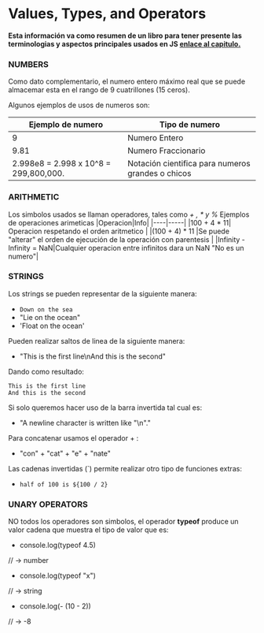 # Values, Types, and Operators

**Esta información va como resumen de un libro para tener presente las terminologias y aspectos principales usados en JS [enlace al capitulo.](https://eloquentjavascript.net/01_values.html)**

### NUMBERS 
Como dato complementario, el numero entero máximo real que se puede almacemar esta en el rango de 9 cuatrillones (15 ceros).

Algunos ejemplos de usos de numeros son:

|Ejemplo de numero|Tipo de numero|
|-----------------|--------------|
|9|Numero Entero|
|9.81|Numero Fraccionario|
|2.998e8 = 2.998 x 10^8 = 299,800,000.|Notación cientifica para numeros grandes o chicos|

### ARITHMETIC
Los simbolos usados se llaman operadores, tales como _+ , * y %_
Ejemplos de operaciones arimeticas
|Operacion|Info|
|----|-----|
|100 + 4 * 11| Operacion respetando el orden aritmetico |
|(100 + 4) * 11 |Se puede "alterar" el orden de ejecución de la operación con parentesis |
|Infinity - Infinity = NaN|Cualquier operacion entre infinitos dara un NaN "No es un numero"|

### STRINGS 
Los strings se pueden representar de la siguiente manera:

* `Down on the sea `
* "Lie on the ocean"
* 'Float on the ocean'

Pueden realizar saltos de linea de la siguiente manera:
* "This is the first line\nAnd this is the second"

Dando como resultado:
```
This is the first line
And this is the second
```
Si solo queremos hacer uso de la barra invertida tal cual es:
* "A newline character is written like \"\n\"."

Para concatenar usamos el operador + :
* "con" + "cat" + "e" + "nate"

Las cadenas invertidas (`) permite realizar otro tipo de funciones extras:
*   `half of 100 is ${100 / 2}`

### UNARY OPERATORS
NO todos los operadores son simbolos, el operador __typeof__ produce un valor cadena que muestra el tipo de valor que es:
* console.log(typeof 4.5) 

// → number
* console.log(typeof "x")

// → string
* console.log(- (10 - 2))

// → -8


